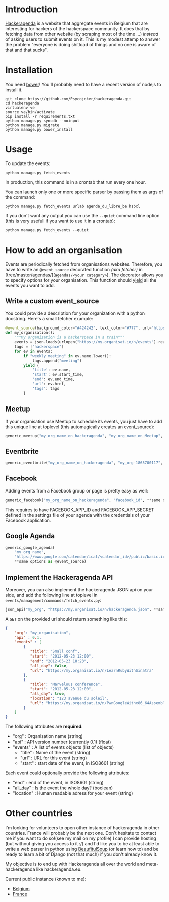 # Introduction

[Hackeragenda](http://hackeragenda.be) is a website that aggregate events in Belgium that are
interesting for hackers of the hackerspace community. It does that by fetching
data from other website (by scraping most of the time ...) *instead* of asking
users to submit events on it. This is my modest attemp to answer the problem
"everyone is doing shitload of things and no one is aware of that and that
sucks".

# Installation

You need [bower](http://bower.io/)! You'll probably need to have a recent 
version of nodejs to install it.

``` shell
git clone https://github.com/Psycojoker/hackeragenda.git
cd hackeragenda
virtualenv ve
source ve/bin/activate
pip install -r requirements.txt
python manage.py syncdb --noinput
python manage.py migrate
python manage.py bower_install
```

# Usage

To update the events:

``` shell
python manage.py fetch_events
```

In production, this command is in a crontab that run every one hour.

You can launch only one or more specific parser by passing them as args of the command:

``` shell
python manage.py fetch_events urlab agenda_du_libre_be hsbxl
```

If you don't want any output you can use the <code>--quiet</code> command line
option (this is very usefull if you want to use it in a crontab):

``` shell
python manage.py fetch_events --quiet
```

# How to add an organisation

Events are periodically fetched from organisations websites. Therefore, you 
have to write an `@event_source` decorated function *(aka fetcher)* in 
[tree/master/agendas/](`agendas/<your category>`). The decorator allows you to
specify options for your organisation. This function should 
[yield](https://wiki.python.org/moin/Generators) all the events you want to add.


## Write a custom event_source

You could provide a description for your organization with a python docstring.
Here's a small fetcher example:

```python
@event_source(background_color="#424242", text_color="#777", url="https://my.organisat.io/n")
def my_organisation():
    """My organization is a hackerspace in a train"""
    events = json.loads(urlopen("https://my.organisat.io/n/events").read())
    tags = ["hackerspace"]
    for ev in events:
        if "weekly meeting" in ev.name.lower():
            tags.append("meeting")
        yield {
            'title': ev.name,
            'start': ev.start_time,
            'end': ev.end_time,
            'url': ev.href,
            'tags': tags
        }
```

## Meetup

If your organisation use Meetup to schedule its events, you just have to add
this unique line at toplevel (this automagically creates an event_source):

```python
generic_meetup("my_org_name_on_hackeragenda", "my_org_name_on_Meetup", **same options as @event_source)
```

## Eventbrite

```python
generic_eventbrite("my_org_name_on_hackeragenda", "my_org-1865700117", **same options as @event_source)
```

## Facebook

Adding events from a Facebook group or page is pretty easy as well:

```python
generic_facebook("my_org_name_on_hackeragenda", "facebook_id", **same options as @event_source)
```

This requires to have FACEBOOK_APP_ID and FACEBOOK_APP_SECRET defined in the
settings file of your agenda with the credentials of your Facebook
application.

## Google Agenda

```python
generic_google_agenda(
    "my_org_name",
    "https://www.google.com/calendar/ical/<calendar_id>/public/basic.ics",
    **same options as @event_source)
```

## Implement the Hackeragenda API

Moreover, you can also implement the hackeragenda JSON api on your side, and add
the following line at toplevel in `events/management/commands/fetch_events.py`:

```python
json_api("my_org", "https://my.organisat.io/n/hackeragenda.json", **same options as @event_source)
```

A `GET` on the provided url should return something like this:

```json
{
    "org": "my_organisation",
    "api" : 0.1,
    "events" : [
        {
           "title": "Small conf",
           "start": "2012-05-23 12:00",
           "end": "2012-05-23 18:23",
           "all_day": false,
           "url": "https://my.organisat.io/n/LearnRubyWithSinatra"
        },
        {
           "title": "Marvelous conference",
           "start": "2012-05-23 12:00",
           "all_day": true,
           "location": "123 avenue du soleil",
           "url": "https://my.organisat.io/n/PwnGoogleWithx86_64Assembly"
        }
    ]
}
```

The following attributes are **required**:

* "org" : Organisation name (string)
* "api" : API version number (currently 0.1) (float)
* "events" : A list of events objects (list of objects)
    * "title" : Name of the event (string)
    * "url" : URL for this event (string)
    * "start" : start date of the event, in ISO8601 (string)

Each event could optionally provide the following attributes:

* "end" : end of the event, in ISO8601 (string)
* "all_day" : Is the event the whole day? (boolean)
* "location" : Human readable adress for your event (string)

# Other countries

I'm looking for volunteers to open other instance of hackeragenda in other
countries. France will probably be the next one. Don't hesitate to contact me
if you want to do so!(see my mail on my profile) I can provide hosting (but
without giving you access to it :/) and I'd like you to be at least able to
write a web parser in python using
[BeaufitulSoup](http://www.crummy.com/software/BeautifulSoup/) (or learn how
to) and be ready to learn a bit of Django (not that much) if you don't already
know it.

My objective is to end up with Hackeragenda all over the world and
meta-hackeragenda like hackeragenda.eu.

Current public instance (known to me):

* [Belgium](http://hackeragenda.be)
* [France](http://hackeragenda.fr)
